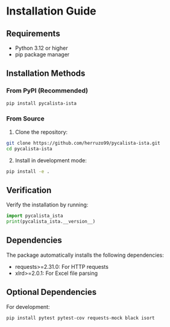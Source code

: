 # Installation Guide

## Requirements

- Python 3.12 or higher
- pip package manager

## Installation Methods

### From PyPI (Recommended)

```bash
pip install pycalista-ista
```

### From Source

1. Clone the repository:
```bash
git clone https://github.com/herruzo99/pycalista-ista.git
cd pycalista-ista
```

2. Install in development mode:
```bash
pip install -e .
```

## Verification

Verify the installation by running:

```python
import pycalista_ista
print(pycalista_ista.__version__)
```

## Dependencies

The package automatically installs the following dependencies:
- requests>=2.31.0: For HTTP requests
- xlrd>=2.0.1: For Excel file parsing

## Optional Dependencies

For development:
```bash
pip install pytest pytest-cov requests-mock black isort
